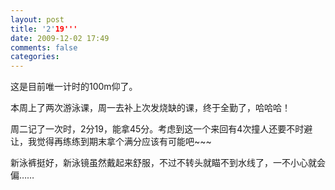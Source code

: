 ```yaml
---
layout: post
title: '2'19'''
date: 2009-12-02 17:49
comments: false
categories: 
---
```

    

这是目前唯一计时的100m仰了。

本周上了两次游泳课，周一去补上次发烧缺的课，终于全勤了，哈哈哈！

周二记了一次时，2分19，能拿45分。考虑到这一个来回有4次撞人还要不时避让，我觉得再练练到期末拿个满分应该有可能吧~~~

新泳裤挺好，新泳镜虽然戴起来舒服，不过不转头就瞄不到水线了，一不小心就会偏……
